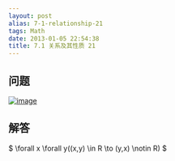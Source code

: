 ```yaml
---
layout: post
alias: 7-1-relationship-21
tags: Math
date: 2013-01-05 22:54:38
title: 7.1 关系及其性质 21
---
```


## 问题

[![image](http://freewind.me/wp-content/uploads/2013/01/image_thumb95.png "image")](http://freewind.me/wp-content/uploads/2013/01/image95.png)

## 解答

$ \forall x \forall y((x,y) \in R \to (y,x) \notin R) $
